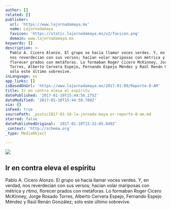 ```yaml
---
author: []
related: []
publisher:
  url: 'https://www.lajornadamaya.mx'
  name: Lajornadamaya
  favicon: 'https://static.lajornadamaya.mx/v2/favicon.png'
  domain: www.lajornadamaya.mx
keywords: []
description: >-
  Pablo A. Cicero Alonzo. El grupo se hacía llamar voces verdes. Y, en verdad,
  nos reverdecían con sus versos; hacían volar mariposas con métrica y ritmo,
  florecer prados con metáforas. Lo formaban Roger Cicero McKinney, Jorge Rosado
  Torres, Alberto Cervera Espejo, Fernando Espejo Méndez y Raúl Renán González;
  sólo este último sobrevive.
inLanguage: es
app_links: []
isBasedOnUrl: 'https://www.lajornadamaya.mx/2017-01-09/Reporte-8-AM'
title: Ir en contra eleva el espíritu
datePublished: '2017-01-10T15:44:56.275Z'
dateModified: '2017-01-10T15:44:50.780Z'
via: {}
inFeed: true
sourcePath: _posts/2017-01-10-la-jornada-maya-or-reporte-8-am.md
starred: false
datePublishedOriginal: '2017-01-10T15:32:05.849Z'
_context: 'http://schema.org'
_type: MediaObject

---
```

<article style=""><img src="https://img.lajornadamaya.mx/32/ei48eqs4setz_640-414-cover" /><h1>Ir en contra eleva el espíritu</h1><p>Pablo A. Cicero Alonzo. El grupo se hacía llamar voces verdes. Y, en verdad, nos reverdecían con sus versos; hacían volar mariposas con métrica y ritmo, florecer prados con metáforas. Lo formaban Roger Cicero McKinney, Jorge Rosado Torres, Alberto Cervera Espejo, Fernando Espejo Méndez y Raúl Renán González; sólo este último sobrevive.</p></article>